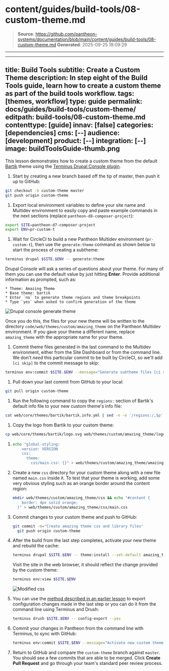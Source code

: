 # content/guides/build-tools/08-custom-theme.md

> **Source**: https://github.com/pantheon-systems/documentation/blob/main/content/guides/build-tools/08-custom-theme.md
> **Generated**: 2025-09-25 18:09:29

---

---
title: Build Tools
subtitle: Create a Custom Theme
description: In step eight of the Build Tools guide, learn how to create a custom theme as part of the build tools workflow.
tags: [themes, workflow]
type: guide
permalink: docs/guides/build-tools/custom-theme/
editpath: build-tools/08-custom-theme.md
contenttype: [guide]
innav: [false]
categories: [dependencies]
cms: [--]
audience: [development]
product: [--]
integration: [--]
image: buildToolsGuide-thumb.png
---
This lesson demonstrates how to create a custom theme from the default [Bartik](https://www.drupal.org/project/bartik) theme using the [Terminus Drupal Console plugin](https://github.com/pantheon-systems/terminus-drupal-console-plugin). 

1. Start by creating a new branch based off the tip of master, then push it up to GitHub:

  ```bash
  git checkout -b custom-theme master
  git push origin custom-theme
  ```

1. Export local environment variables to define your site name and Multidev environment to easily copy and paste example commands in the next sections (replace `pantheon-d8-composer-project`):

  ```bash
  export SITE=pantheon-d7-composer-project
  export ENV=pr-custom-t
  ```

1. Wait for CircleCI to build a new Pantheon Multidev environment (`pr-custom-t`), then use the `generate:theme` command as shown below to start the process of creating a subtheme:

  ```bash
  terminus drupal $SITE.$ENV -- generate:theme
  ```

  <Accordion title="Drupal Console Generate Theme" id="understand-drupal-console" icon="lightbulb">

  Drupal Console will ask a series of questions about your theme. For many of them you can use the default value by just hitting **Enter**. Provide additional information as prompted, such as:

    * Theme: Amazing Theme
    * Base theme: bartik
    * Enter `no` to generate theme regions and theme breakpoints
    * Type `yes` when asked to confirm generation of the theme

  ![Drupal console generate theme](../../../images/pr-workflow/drupal-console-generate-theme.png)

  Once you do this, the files for your new theme will be written to the directory `code/web/themes/custom/amazing_theme` on the Pantheon Multidev environment. If you gave your theme a different name, replace `amazing_theme` with the appropriate name for your theme.

  </Accordion>

1. Commit theme files generated in the last command to the Multidev environment, either from the Site Dashboard or from the command line. We don't _need_ this particular commit to be built by CircleCI, so we'll add `[ci skip]` to the commit message to skip:

  ```bash
  terminus env:commit $SITE.$ENV --message="Generate subtheme files [ci skip]"
  ```

1. Pull down your last commit from GitHub to your local:

  ```bash
  git pull origin custom-theme
  ```

1. Run the following command to copy the `regions:` section of Bartik's default info file to your new custom theme's info file:

  ```bash
  cat web/core/themes/bartik/bartik.info.yml | sed -n -e '/regions:/,$p' >> web/themes/custom/amazing_theme/amazing_theme.info.yml
  ```

1. Copy the logo from Bartik to your custom theme:

  ```bash
  cp web/core/themes/bartik/logo.svg web/themes/custom/amazing_theme/logo.svg
  ```

1.
    ```bash
    echo "global-styling:
        version: VERSION
        css:
          theme:
            css/main.css: {}" > web/themes/custom/amazing_theme/amazing_theme.libraries.yml
    ```

1. Create a new `css` directory for your custom theme along with a new file named `main.css` inside it. To test that your theme is working, add some very obvious styling such as an orange border around the content region:

    ```bash
    mkdir web/themes/custom/amazing_theme/css && echo "#content {
        border: 4px solid orange;
      }" > web/themes/custom/amazing_theme/css/main.css
    ```


1. Commit changes to your custom theme and push to GitHub:

    ```bash
    git commit -m="Create amazing theme css and library files"
      git push origin custom-theme
    ```

1. After the build from the last step completes, activate your new theme and rebuild the cache:

    ```bash
    terminus drupal $SITE.$ENV -- theme:install --set-default amazing_theme
    ```

    Visit the site in the web browser, it should reflect the change provided by the custom theme:

    ```bash
    terminus env:view $SITE.$ENV
    ```

    ![Modified css](../../../images/pr-workflow/modified-css.png)

1. You can use the [method described in an earlier lesson](/guides/build-tools/configure) to export configuration changes made in the last step or you can do it from the command line using Terminus and Drush:

    ```bash
    terminus drush $SITE.$ENV -- config-export --yes
    ```


1. Commit your changes in Pantheon from the command line with Terminus, to sync with GitHub:

    ```bash
    terminus env:commit $SITE.$ENV --message="Activate new custom theme"
    ```

1. Return to GitHub and compare the `custom-theme` branch against `master`. You should see a few commits that are able to be merged. Click **Create Pull Request** and go through your team's standard peer review process.
